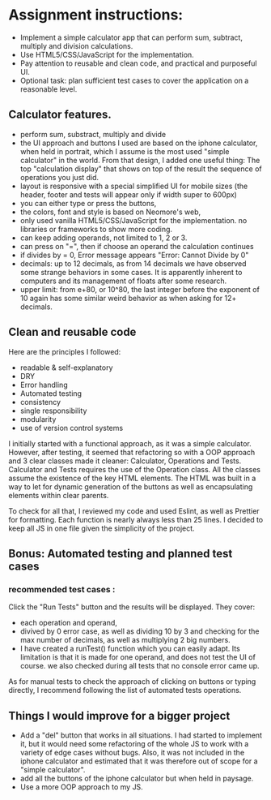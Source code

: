# Assignment instructions:

- Implement a simple calculator app that can perform sum, subtract, multiply and division calculations.
- Use HTML5/CSS/JavaScript for the implementation.
- Pay attention to reusable and clean code, and practical and purposeful UI.
- Optional task: plan sufficient test cases to cover the application on a reasonable level.

## Calculator features.

- perform sum, substract, multiply and divide
- the UI approach and buttons I used are based on the iphone calculator, when held in portrait, which I assume is the most used "simple calculator" in the world. From that design, I added one useful thing: The top "calculation display" that shows on top of the result the sequence of operations you just did.
- layout is responsive with a special simplified UI for mobile sizes (the header, footer and tests will appear only if width super to 600px)
- you can either type or press the buttons,
- the colors, font and style is based on Neomore's web,
- only used vanilla HTML5/CSS/JavaScript for the implementation. no libraries or frameworks to show more coding. 
- can keep adding operands, not limited to 1, 2 or 3.
- can press on "=", then if choose an operand the calculation continues
- if divides by = 0, Error message appears "Error: Cannot Divide by 0"
- decimals: up to 12 decimals, as from 14 decimals we have observed some strange behaviors in some cases. It is apparently inherent to computers and its management of floats after some research.
- upper limit: from e+80, or 10^80, the last integer before the exponent of 10 again has some similar weird behavior as when asking for 12+ decimals.

## Clean and reusable code

Here are the principles I followed:
- readable & self-explanatory
- DRY
- Error handling
- Automated testing
- consistency
- single responsibility
- modularity
- use of version control systems

I initially started with a functional approach, as it was a simple calculator.
However, after testing, it seemed that refactoring so with a OOP approach and 3 clear classes made it cleaner: Calculator, Operations and Tests.
Calculator and Tests requires the use of the Operation class.
All the classes assume the existence of the key HTML elements.
The HTML was built in a way to let for dynamic generation of the buttons as well as encapsulating elements within clear parents.

To check for all that, I reviewed my code and used Eslint, as well as Prettier for formatting. 
Each function is nearly always less than 25 lines.
I decided to keep all JS in one file given the simplicity of the project.

## Bonus: Automated testing and planned test cases

### recommended test cases :

Click the "Run Tests" button and the results will be displayed. They cover:

- each operation and operand,
- divived by 0 error case, as well as dividing 10 by 3 and checking for the max number of decimals, as well as multiplying 2 big numbers.
- I have created a runTest() function which you can easily adapt. Its limitation is that it is made for one operand, and does not test the UI of course.
we also checked during all tests that no console error came up.

As for manual tests to check the approach of clicking on buttons or typing directly, I recommend following the list of automated tests operations.

## Things I would improve for a bigger project

- Add a "del" button that works in all situations. I had started to implement it, but it would need some refactoring of the whole JS to work with a variety of edge cases without bugs. Also, it was not included in the iphone calculator and estimated that it was therefore out of scope for a "simple calculator".
- add all the buttons of the iphone calculator but when held in paysage.
- Use a more OOP approach to my JS.

